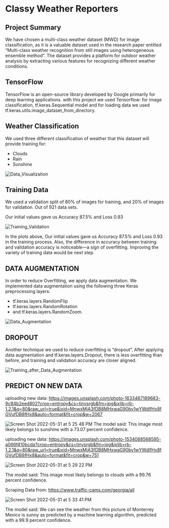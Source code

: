 # Classy Weather Reporters

## Project Summary
We have chosen a multi-class weather dataset (MWD) for image classification, as it is a valuable dataset used in the research paper entitled “Multi-class weather recognition from still images using heterogeneous ensemble method”. The dataset provides a platform for outdoor weather analysis by extracting various features for recognizing different weather conditions.

## TensorFlow 
TensorFlow is an open-source library developed by Google primarily for deep learning applications.
with this project we used Tensorflow: for image classification, tf.keras.Sequential model and for loading data we used tf.keras.utils.image_dataset_from_directory.

## Weather Classification
We used three different classification of weather that this dataset will provide training for:

* Clouds
* Rain
* Sunshine

![Data_Visualization](https://user-images.githubusercontent.com/85952426/171284407-cf3f2808-191a-4ae1-98c1-dcbda97e25bb.png)


## Training Data
We used a validation split of 80% of images for training, and 20% of images for validation. Out of 921 data sets.

Our initial values gave us Accuracy 87.5% and Loss 0.93


![Training_Validation](https://user-images.githubusercontent.com/85952426/171284754-43ebde2c-bc8e-49ff-bc0a-746442e6c309.png)

In the plots above, Our initial values gave us Accuracy 87.5% and Loss 0.93  in the training process. Also, the difference in accuracy between training and validation accuracy is noticeable—a sign of overfitting.
Improving the variety of training data would be next step

## DATA AUGMENTATION
In order to reduce Overfitting, we apply data augmentation. We implemented data augmentation using the following three Keras preprocessing layers: 

* tf.keras.layers.RandomFlip
* tf.keras.layers.RandomRotation
*  and tf.keras.layers.RandomZoom.

![Data_Augmentation](https://user-images.githubusercontent.com/85952426/171285484-45561098-5c10-44ef-a107-e1f8d1079e77.png)

## DROPOUT
Another technique we used to reduce overfitting is “dropout”. After applying data augmentation and tf.keras.layers.Dropout, there is less overfitting than before, and training and validation accuracy are closer aligned.

![Training_after_Data_Augmentation](https://user-images.githubusercontent.com/85952426/171285843-5e45e0d3-8e38-4f19-b6dc-7e1b50c936de.png)

## PREDICT ON NEW DATA
  uploading new data:
https://images.unsplash.com/photo-1633467189683-9c84b2eed802?crop=entropy&cs=tinysrgb&fm=jpg&ixlib=rb-1.2.1&q=80&raw_url=true&ixid=MnwxMjA3fDB8MHxwaG90by1wYWdlfHx8fGVufDB8fHx8&auto=format&fit=crop&w=2067

![Screen Shot 2022-05-31 at 5 25 48 PM](https://user-images.githubusercontent.com/85952426/171287146-2241934b-b3ae-456a-b0f2-fd4223172cde.png)
The model said: This image most likely belongs to sunshine with a 73.07 percent confidence.

  uploading new data:
    https://images.unsplash.com/photo-1534088568595-a066f410bcda?crop=entropy&cs=tinysrgb&fm=jpg&ixlib=rb-1.2.1&q=80&raw_url=true&ixid=MnwxMjA3fDB8MHxwaG90by1wYWdlfHx8fGVufDB8fHx8&auto=format&fit=crop&w=751



![Screen Shot 2022-05-31 at 5 29 22 PM](https://user-images.githubusercontent.com/85952426/171287620-07ce34a1-1845-4eaf-97f4-dd8b9c795f94.png)

The model said: This image most likely belongs to clouds with a 99.76 percent confidence.

Scraping Data from: https://www.traffic-cams.com/georgia/all

![Screen Shot 2022-05-31 at 5 33 41 PM](https://user-images.githubusercontent.com/85952426/171288103-1b42e276-49ce-4bc3-8d67-a83f58e35d70.png)

The model said: We can see the weather from this picture  of Monterrey Mexico is sunny as predicted by a machine learning algorithm, predicted with a 99.9 percent confidence.

